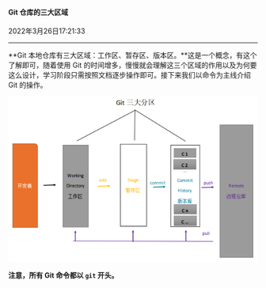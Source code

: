 #### Git 仓库的三大区域

2022年3月26日17:21:33

---

**Git 本地仓库有三大区域：工作区、暂存区、版本区。**这是一个概念，有这个了解即可，随着使用 Git 的时间增多，慢慢就会理解这三个区域的作用以及为何要这么设计，学习阶段只需按照文档逐步操作即可。接下来我们以命令为主线介绍 Git 的操作。

![此处输入图片的描述](2.1_Git的三个工作区.assets/document-uid310176labid9805timestamp1548755776759.png)

**注意，所有 Git 命令都以 `git` 开头。**